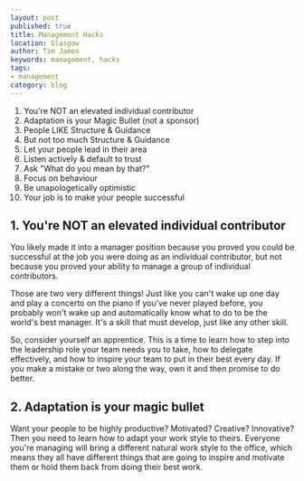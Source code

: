 ```yaml
---
layout: post
published: true
title: Management Hacks
location: Glasgow
author: Tim James
keywords: management, hacks
tags:
- management
category: blog
---
```


1. You're NOT an elevated individual contributor
2. Adaptation is your Magic Bullet (not a sponsor)
3. People LIKE Structure & Guidance
4. But not too much Structure & Guidance
5. Let your people lead in their area
6. Listen actively & default to trust
7. Ask "What do you mean by that?"
8. Focus on behaviour
9. Be unapologetically optimistic
10. Your job is to make your people successful

## 1. You're NOT an elevated individual contributor

You likely made it into a manager position because you proved you could be successful at the job you were doing as an individual contributor, but not because you proved your ability to manage a group of individual contributors.

Those are two very different things! Just like you can't wake up one day and play a concerto on the piano if you've never played before, you probably won't wake up and automatically know what to do to be the world's best manager. It's a skill that must develop, just like any other skill.

So, consider yourself an apprentice. This is a time to learn how to step into the leadership role your team needs you to take, how to delegate effectively, and how to inspire your team to put in their best every day. If you make a mistake or two along the way, own it and then promise to do better.

## 2. Adaptation is your magic bullet

<!--excerpt-->

Want your people to be highly productive? Motivated? Creative? Innovative? Then you need to learn how to adapt your work style to theirs.
Everyone you're managing will bring a different natural work style to the office, which means they all have different things that are going to inspire and motivate them or hold them back from doing their best work.